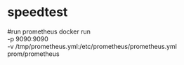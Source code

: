 # speedtest

#run prometheus
docker run \
    -p 9090:9090 \
    -v /tmp/prometheus.yml:/etc/prometheus/prometheus.yml \
    prom/prometheus
